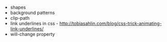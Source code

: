 * shapes
* background patterns
* clip-path
* link underlines in css - http://tobiasahlin.com/blog/css-trick-animating-link-underlines/
* will-change property
